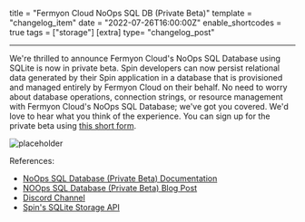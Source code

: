 title = "Fermyon Cloud NoOps SQL DB (Private Beta)"
template = "changelog_item"
date = "2022-07-26T16:00:00Z"
enable_shortcodes = true
tags = ["storage"]
[extra]
type= "changelog_post"

---

We're thrilled to announce Fermyon Cloud's NoOps SQL Database using SQLite is now in private beta. Spin developers can now persist relational data generated by their Spin application in a database that is provisioned and managed entirely by Fermyon Cloud on their behalf. No need to worry about database operations, connection strings, or resource management with Fermyon Cloud's NoOps SQL Database; we've got you covered. We'd love to hear what you think of the experience. You can sign up for the private beta using [this short form](https://fibsu0jcu2g.typeform.com/to/Brv12FI0#hubspot_utk=xxxxx&hubspot_page_name=xxxxx&hubspot_page_url=xxxxx). 

<img src="placeholder" alt="placeholder">

<!-- break -->

References:

- [NoOps SQL Database (Private Beta) Documentation](/cloud/cloud-noops-sql-db.md)
- [NOOps SQL Database (Private Beta) Blog Post](LINK-TBD)
- [Discord Channel](LINK-TBD)
- [Spin's SQLite Storage API](/spin/sqlite-api-guide.md)